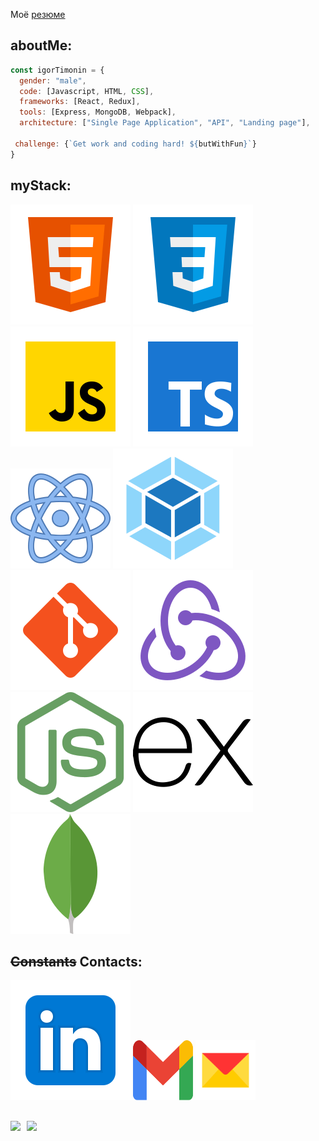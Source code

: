 Моё [резюме](https://myresume.ru/resume/A1hIMitPXYl/)

## aboutMe:
```js
const igorTimonin = {
  gender: "male",
  code: [Javascript, HTML, CSS],
  frameworks: [React, Redux],
  tools: [Express, MongoDB, Webpack],
  architecture: ["Single Page Application", "API", "Landing page"],
  
 challenge: {`Get work and coding hard! ${butWithFun}`}
}
```


## myStack:
[<img src="./images/html-5.svg">](https://developer.mozilla.org/ru/docs/Glossary/HTML "HTML5")
[<img src="./images/css3.svg">](https://developer.mozilla.org/ru/docs/Glossary/CSS "CSS3")
[<img src="./images/JS.svg">](https://developer.mozilla.org/ru/docs/Web/JavaScript "JavaScript")
[<img src="./images/TS.svg">](https://www.typescriptlang.org/ "TypeScript")
[<img src="./images/react.svg">](https://reactjs.org/ "React") 
[<img src="./images/webpack.svg">](https://webpack.js.org/ "Webpack") <br>
[<img src="./images/git.svg">](https://ru.wikipedia.org/wiki/Git "Git")
[<img src="./images/redux.svg">](https://redux.js.org/ "Redux")
[<img src="./images/nodejs.svg">](https://nodejs.org/ "NodeJS")
[<img src="./images/expressjs.svg">](https://expressjs.com/ "Express")
[<img src="./images/mongodb.svg">](https://www.mongodb.com/home "MongoDB")


## ~~Constants~~ Contacts:
[<img src="./images/Linkedin.svg">](https://www.linkedin.com/in/igor-timonin-750085232/)
[<img src="./images/gmail.svg" width="96px" height="96px">](mailto:lemut4nt@gmail.com)
[<img src="./images/Yandex_Mail_icon.svg" width="96px" height="96px">](mailto:mut4nt@yandex.ru)

##
<div>
  <a href="https://github-readme-stats.vercel.app/api?username=IgorTimonin&hide=contribs&show_icons=true&theme=vue">
    <img  align="left" height="130" style="margin-right: 10px" src="https://github-readme-stats.vercel.app/api?username=IgorTimonin&hide=contribs&show_icons=true&theme=vue" />
  </a>
  <a href="https://github-readme-stats.vercel.app/api/top-langs/?username=IgorTimonin&layout=compact&theme=vue">
    <img align="left" height="130" src="https://github-readme-stats.vercel.app/api/top-langs/?username=IgorTimonin&layout=compact&theme=vue" />
  </a>
</div>

